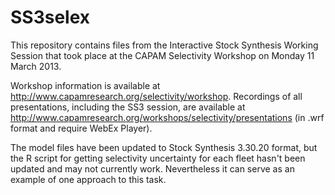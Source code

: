 # SS3selex

This repository contains files from the Interactive Stock Synthesis
Working Session that took place at the CAPAM Selectivity Workshop on
Monday 11 March 2013. 

Workshop information is available at
http://www.capamresearch.org/selectivity/workshop. 
Recordings of all presentations, including the SS3 session, are
available at 
http://www.capamresearch.org/workshops/selectivity/presentations
(in .wrf format and require WebEx Player).

The model files have been updated to Stock Synthesis 3.30.20 format, but
the R script for getting selectivity uncertainty for each fleet hasn't
been updated and may not currently work. Nevertheless it can serve as an
example of one approach to this task.